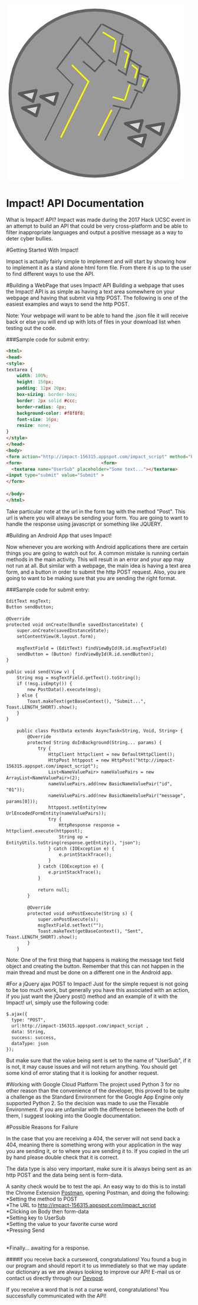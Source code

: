 ![alt text](https://github.com/minhanhn98/AwayWithHarassment/blob/master/Impact!.png "Impact! Logo")


# Impact! API Documentation
What is Impact! API? Impact was made during the 2017 Hack UCSC event  in an attempt to build an API that could be very cross-platform and be able to filter inappropriate languages and output a positive message as a way to deter cyber bullies. 

#Getting Started With Impact!

Impact is actually fairly simple to implement and will start by showing how to implement it as a stand alone html form file. From there it is up to the user to find different ways to use the API. 

#Building a WebPage that uses Impact! API
Building a webpage that uses the Impact! API is as simple as having a text area somewhere on your webpage and having that submit via http POST. The following is one of the easiest examples and ways to send the http POST.

Note: Your webpage will want to be able to hand the .json file it will receive back or else you will end up with lots of files in your download list when testing out the code.

###Sample code for submit entry:

```html
<html>
<head>
<style> 
textarea {
    width: 100%;
    height: 150px;
    padding: 12px 20px;
    box-sizing: border-box;
    border: 2px solid #ccc;
    border-radius: 4px;
    background-color: #f8f8f8;
    font-size: 16px;
    resize: none;
}
</style>
</head>
<body>
<form action="http://impact-156315.appspot.com/impact_script" method="Post" name="UserForm">
<form> 								<form>
  <textarea name="UserSub" placeholder="Some text..."></textarea>
<input type="submit" value="Submit" >	
</form>

</body>
</html>
```

Take particular note at the url in the form tag with the method "Post". This url is where you will always be sending your form. You are going to want to handle the response using javascript or something like JQUERY. 

#Building an Android App that uses Impact! 

Now whenever you are working with Android applications there are certain things you are going to watch out for. A common mistake is running certain methods in the main activity. This will result in an error and your app may not run at all. But similar with a webpage, the main idea is having a text area form, and a button in order to submit the http POST request. Also, you are going to want to be making sure that you are sending the right format.

###Sample code for submit entry:
```
EditText msgText;
Button sendButton;

@Override
protected void onCreate(Bundle savedInstanceState) {
    super.onCreate(savedInstanceState);
    setContentView(R.layout.form);
    
    msgTextField = (EditText) findViewById(R.id.msgTextField)
    sendButton = (Button) findViewById(R.id.sendButton);
}

public void send(View v) {
    String msg = msgTextField.getText().toString();
    if (!msg.isEmpty()) {
        new PostData().execute(msg);
    } else {
        Toast.makeText(getBaseContext(), "Submit...", Toast.LENGTH_SHORT).show();
    }
}

    public class PostData extends AsyncTask<String, Void, String> {
        @Override
        protected String doInBackground(String... params) {
            try {
                HttpClient httpclient = new DefaultHttpClient();
                HttpPost httppost = new HttpPost("http://impact-156315.appspot.com/impact_script");
                List<NameValuePair> nameValuePairs = new ArrayList<NameValuePair>(2);
                nameValuePairs.add(new BasicNameValuePair("id", "01"));
                nameValuePairs.add(new BasicNameValuePair("message", params[0]));
                httppost.setEntity(new UrlEncodedFormEntity(nameValuePairs));
                try {
                    HttpResponse response = httpclient.execute(httppost);
                    String op = EntityUtils.toString(response.getEntity(), "json");
                } catch (IOException e) {
                    e.printStackTrace();
                }
            } catch (IOException e) {
                e.printStackTrace();
            }

            return null;
        }

        @Override
        protected void onPostExecute(String s) {
            super.onPostExecute(s);
            msgTextField.setText("");
            Toast.makeText(getBaseContext(), "Sent", Toast.LENGTH_SHORT).show();
        }
    }
 ```
    
Note: One of the first thing that happens is making the message text field object and creating the button. Remember that this can not happen in the main thread and must be done on a different one in the Android app.

#For a jQuery ajax POST to Impact!
Just for the simple request is not going to be too much work, but generally you have this associated with an action, if you just want the jQuery post() method and an example of it with the Impact! url, simply use the following code: 
```
$.ajax({
  type: "POST",
  url:http://impact-156315.appspot.com/impact_script ,
  data: String,
  success: success,
  dataType: json
});
```
But make sure that the value being sent is set to the name of "UserSub", if it is not, it may cause issues and will not return anything. You should get some kind of error stating that it is looking for another request.

#Working with Google Cloud Platform
The project used Python 3 for no other reason than the convenience of the developer, this proved to be quite a challenge as the Standard Environment for the Google App Engine only supported Python 2. So the decision was made to use the Flexable Environment. If you are unfamilar with the difference between the both of them, I suggest looking into the Google documentation. 


#Possible Reasons for Failure

In the case that you are receiving a 404, the server will not send back a 404, meaning there is something wrong with your application in the way you are sending it, or to where you are sending it to. If you copied in the url by hand please double check that it is correct. 

The data type is also very important, make sure it is always being sent as an http POST and the data being sent is form-data. 

A sanity check would be to test the api. An easy way to do this is to install the Chrome Extension [Postman](https://chrome.google.com/webstore/detail/postman/fhbjgbiflinjbdggehcddcbncdddomop?hl=en), opening Postman, and doing the following:
<br />*Setting the method to POST
<br />*The URL to http://impact-156315.appspot.com/impact_script 
<br />*Clicking on Body then form-data 
<br />*Setting key to UserSub
<br />*Setting the value to your favorite curse word
<br />*Pressing Send

<br />*Finally... awaiting for a response. 

####If you receive back a curseword, congratulations! You found a bug in our program and should report it to us immediately so that we may update our dictionary as we are always looking to improve our API! E-mail us or contact us directly through our [Devpost](https://devpost.com/software/end-cyber-bullying). 

If you receive a word that is not a curse word, congratulations! You successfully communicated with the API! 
